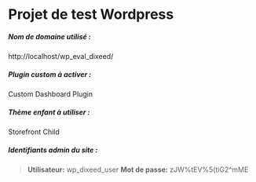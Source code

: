 # Projet de test Wordpress

##### Nom de domaine utilisé : 
http://localhost/wp_eval_dixeed/

##### Plugin custom à activer : 
Custom Dashboard Plugin

##### Thème enfant à utiliser : 
Storefront Child

##### Identifiants admin du site :
>**Utilisateur:** wp_dixeed_user
>**Mot de passe:** zJW%tEV%5(tiG2^mME